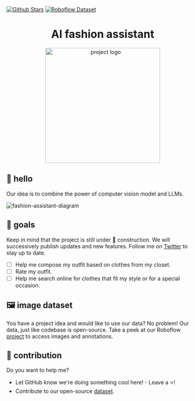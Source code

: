 [![Github Stars](https://img.shields.io/badge/stars-nominate-brightgreen?logo=github)](https://stars.github.com/nominate/) 
[![Roboflow Dataset](https://app.roboflow.com/images/download-dataset-badge.svg)](https://universe.roboflow.com/roboflow-jvuqo/fashion-assistant-segmentation)

<h1 align="center">AI fashion assistant</h1>

<p align="center">
    <img width="300" src="https://github.com/SkalskiP/fashion-assistant/assets/26109316/aa339d7b-1d23-4cce-a427-0839839777d8" alt="project logo">
</p>

## 👋 hello

Our idea is to combine the power of computer vision model and LLMs.

![fashion-assistant-diagram](https://github.com/SkalskiP/fashion-assistant/assets/26109316/2b52802a-ce55-4a60-9a7e-421463e6a9e9)

## 🎯 goals

Keep in mind that the project is still under 🚧 construction. We will successively publish updates and new features. Follow me on [Twitter](https://twitter.com/skalskip92) to stay up to date.

- [ ] Help me compose my outfit based on clothes from my closet.
- [ ] Rate my outfit.
- [ ] Help me search online for clothes that fit my style or for a special occasion.

## 🖼️ image dataset

You have a project idea and would like to use our data? No problem! Our data, just like codebase is open-source. Take a peek at our Roboflow [project](https://universe.roboflow.com/roboflow-jvuqo/fashion-assistant-segmentation) to access images and annotations.

## 🦸 contribution

Do you want to help me?

- Let GitHub know we're doing something cool here! - Leave a ⭐!
- Contribute to our open-source [dataset](https://universe.roboflow.com/roboflow-jvuqo/fashion-assistant-segmentation).

